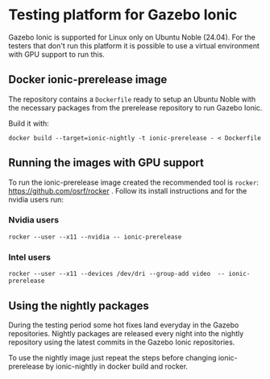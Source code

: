 # Testing platform for Gazebo Ionic

Gazebo Ionic is supported for Linux only on Ubuntu Noble (24.04). For the
testers that don't run this platform it is possible to use a virtual
environment with GPU support to run this.

## Docker ionic-prerelease image

The repository contains a `Dockerfile` ready to setup an Ubuntu Noble with
the necessary packages from the prerelease repository to run Gazebo Ionic.

Build it with:
```
docker build --target=ionic-nightly -t ionic-prerelease - < Dockerfile
```

## Running the images with GPU support

To run the ionic-prerelease image created the recommended tool is `rocker`:
https://github.com/osrf/rocker . Follow its install instructions and for the
nvidia users run:

### Nvidia users

```
rocker --user --x11 --nvidia -- ionic-prerelease
```

### Intel users

```
rocker --user --x11 --devices /dev/dri --group-add video  -- ionic-prerelease
```

## Using the nightly packages

During the testing period some hot fixes land everyday in the Gazebo
repositories. Nightly packages are released every night into the nightly
repository using the latest commits in the Gazebo Ionic repositories.

To use the nightly image just repeat the steps before changing ionic-prerelease
by ionic-nightly in docker build and rocker.
